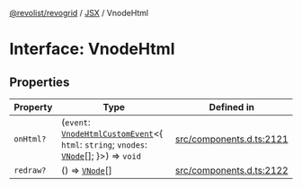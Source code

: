 [@revolist/revogrid](README.md) / [JSX](Namespace.JSX.md) / VnodeHtml

# Interface: VnodeHtml

## Properties

| Property | Type | Defined in |
| ------ | ------ | ------ |
| `onHtml?` | (`event`: [`VnodeHtmlCustomEvent`](Interface.VnodeHtmlCustomEvent.md)\<\{ `html`: `string`; `vnodes`: [`VNode`](Interface.VNode.md)[]; \}\>) => `void` | [src/components.d.ts:2121](https://github.com/revolist/revogrid/blob/479ecce95b25b0761395add7477e34a6fe066174/src/components.d.ts#L2121) |
| `redraw?` | () => [`VNode`](Interface.VNode.md)[] | [src/components.d.ts:2122](https://github.com/revolist/revogrid/blob/479ecce95b25b0761395add7477e34a6fe066174/src/components.d.ts#L2122) |
